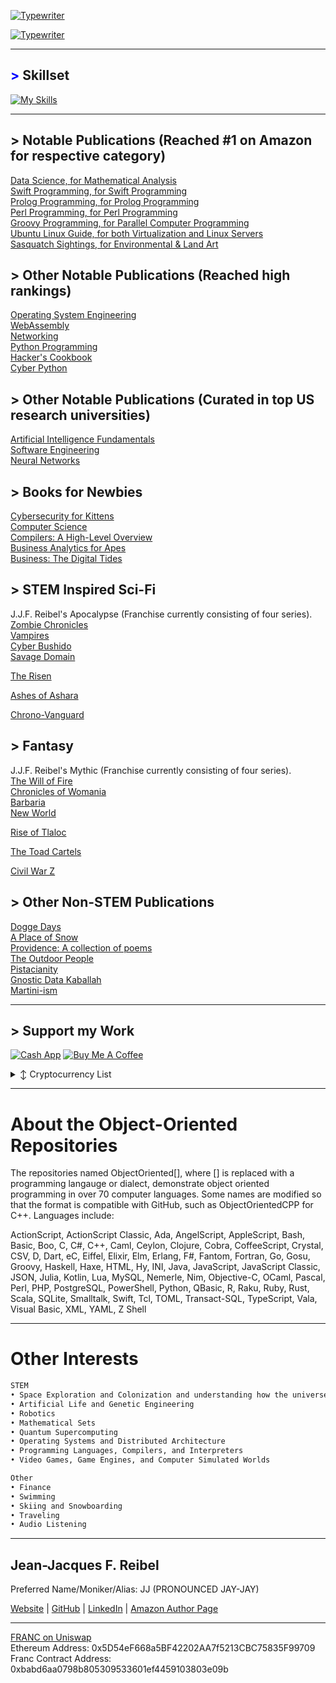 [![Typewriter](https://readme-typing-svg.herokuapp.com?font=Orbitron&size=30&duration=4000&pause=500&center=true&random=false&width=1200&lines=J.J.F.+Reibel,+MBA,+M.S.+Cybersecurity,+M.S.+Data+Analytics)](https://git.io/typing-svg)


[![Typewriter](https://readme-typing-svg.herokuapp.com?font=Orbitron&size=30&duration=4000&pause=500&center=true&random=false&width=1200&lines=I+am+an+engineer;I+am+an+author;I+am+a+consultant;I+am+an+analyst)](https://git.io/typing-svg)

---
## <span style="color: blue !important;">&gt;</span> Skillset
[![My Skills](https://skillicons.dev/icons?i=aws,golang,androidstudio,ansible,apple,arduino,atom,azure,bootstrap,bun,crystal,cassandra,clion,cmake,css,d3,dart,discord,bots,dotnet,dynamodb,eclipse,elasticsearch,elixir,emacs,firebase,flask,flutter,gcp,git,github,go,gherkin,gradle,gtk,gulp,ai,htmx,java,jenkins,jquery,coffeescript,kafka,kotlin,ktor,kubernetes,laravel,latex,less,linkedin,linux,lit,lua,md,matlab,maven,mint,mongodb,mysql,neovim,nextjs,nginx,nim,deno,nix,nodejs,npm,ocaml,octave,opencv,perl,ps,php,phpstorm,postgres,pycharm,py,qt,r,redhat,redis,regex,remix,replit,rider,bitbucket,anaconda,git,azure,unity,c,cpp,javascript,typescript,swift,rust,ruby,python,sass,spring,sqlite,sublime,scala,sklearn,selenium,sketchup,solidity,svg,symfony,tensorflow,terraform,ubuntu,vala,haskell,java,arch,vscode,vue,wasm,windows,wordpress,yarn,bash,cs,git,kali&perline=12)](https://skillicons.dev)

---
## > Notable Publications (Reached #1 on Amazon for respective category)
[Data Science, for Mathematical Analysis](https://www.amazon.com/Data-Science/dp/B0CHG4W2XH)      
[Swift Programming, for Swift Programming](https://www.amazon.com/Swift-Programming/dp/B0C87W6RQM)      
[Prolog Programming, for Prolog Programming](https://www.amazon.com/dp/B0CZ1Z9PFZ)      
[Perl Programming, for Perl Programming](https://www.amazon.com/dp/B0CQTTTZC6)      
[Groovy Programming, for Parallel Computer Programming](https://www.amazon.com/dp/B0CVSHSKTT)      
[Ubuntu Linux Guide, for both Virtualization and Linux Servers](https://www.amazon.com/dp/B0CWVDPCV8)      
[Sasquatch Sightings, for Environmental & Land Art](https://www.amazon.com/dp/B0DDQDBP4L)      

## > Other Notable Publications (Reached high rankings)
[Operating System Engineering](https://www.amazon.com/Operating-Engineering/dp/B0CY4TSPV2)      
[WebAssembly](https://www.amazon.com/WebAssembly/dp/B0CYX1KQBT)      
[Networking](https://www.amazon.com/dp/B0CYBSH1QG)      
[Python Programming](https://www.amazon.com/dp/B0CQGKH7NH)      
[Hacker's Cookbook](https://www.amazon.com/dp/B0C87VCRVL)      
[Cyber Python](https://www.amazon.com/dp/B0D4B5F9MS)      

## > Other Notable Publications (Curated in top US research universities)
[Artificial Intelligence Fundamentals](https://www.amazon.com/dp/B0CHL9L8W4)      
[Software Engineering](https://www.amazon.com/dp/B0C5KY8K1N)      
[Neural Networks](https://www.amazon.com/dp/B0C52DHY6P)      

## > Books for Newbies
[Cybersecurity for Kittens](https://www.amazon.com/dp/B0D1YKYH6S)      
[Computer Science](https://www.amazon.com/dp/B0C2S1JKDN)      
[Compilers: A High-Level Overview](https://www.amazon.com/dp/B0CJ4CWP9P)      
[Business Analytics for Apes](https://www.amazon.com/dp/B0CQXQJXBF)      
[Business: The Digital Tides](https://www.amazon.com/dp/B0CR7N3FW8)      

## > STEM Inspired Sci-Fi
J.J.F. Reibel's Apocalypse (Franchise currently consisting of four series).   
[Zombie Chronicles](https://www.amazon.com/dp/B0CPS517FK)      
[Vampires](https://www.amazon.com/dp/B0D5PFNRSQ)      
[Cyber Bushido](https://www.amazon.com/dp/B0CTYKPB1S)      
[Savage Domain](https://www.amazon.com/dp/B0DHQRLH11)         

[The Risen](https://www.amazon.com/dp/B0DCC3Z7TZ)    

[Ashes of Ashara](https://www.amazon.com/dp/B0DHFGSST8)

[Chrono-Vanguard](https://www.amazon.com/dp/B0D6J42NN8)    

## > Fantasy
J.J.F. Reibel's Mythic (Franchise currently consisting of four series).   
[The Will of Fire](https://www.amazon.com/dp/B0CLKVVD76)    
[Chronicles of Womania](https://www.amazon.com/dp/B0CW1972NX)    
[Barbaria](https://www.amazon.com/dp/B0D98P98T4)    
[New World](https://www.amazon.com/dp/B0CW13QR2Q)     

[Rise of Tlaloc](https://www.amazon.com/dp/B0D2KXQG7N)    

[The Toad Cartels](https://www.amazon.com/dp/B0CWD6VBST)    

[Civil War Z](https://www.amazon.com/dp/B0CL1XZ5P7)     
    
## > Other Non-STEM Publications
[Dogge Days](https://www.amazon.com/dp/B0DKB67HLB)      
[A Place of Snow](https://www.amazon.com/dp/B0CQJZ96TB)      
[Providence: A collection of poems](https://www.amazon.com/dp/B0C184N5HD)      
[The Outdoor People](https://www.amazon.com/dp/B0C2WCQFW2)      
[Pistacianity](https://www.amazon.com/dp/B0CPXHGF3D)      
[Gnostic Data Kaballah](https://www.amazon.com/dp/B0CW1GM6RK)      
[Martini-ism](https://www.amazon.com/dp/B0DHQZ3J26)      

---
## > Support my Work
[![Cash App](https://img.shields.io/badge/CashApp-01D21C?style=for-the-badge&logo=cashapp&logoColor=white)](https://cash.app/$JJReibel)
 [![Buy Me A Coffee](https://img.shields.io/badge/BuyMeACoffee-FFDD00?style=for-the-badge)](https://www.buymeacoffee.com/jjreibel)
<details>

  <summary>↕️ <bold>Cryptocurrency List</bold></summary>
 
 <br />

Ethereum (ETH)    | 0x5D54eF668a5BF42202AA7f5213CBC75835F99709                                                                   

</details>


[Button Shield]: https://img.shields.io/badge/Shield_Buttons-37a779?style=for-the-badge
[Shield]: Types/shield.md
____________________________________________________________________________________________________________________________________

# About the Object-Oriented Repositories
The repositories named ObjectOriented[], where [] is replaced with a programming langauge or dialect, demonstrate object oriented programming in over 70 computer languages. Some names are modified so that the format is compatible with GitHub, such as ObjectOrientedCPP for C++. Languages include:  

ActionScript, ActionScript Classic, Ada, AngelScript, AppleScript, Bash, Basic, Boo, C, C#, C++, Caml, Ceylon, Clojure, Cobra, CoffeeScript, Crystal, CSV, D, Dart, eC, Eiffel, Elixir, Elm, Erlang, F#, Fantom, Fortran, Go, Gosu, Groovy, Haskell, Haxe, HTML, Hy, INI, Java, JavaScript, JavaScript Classic, JSON, Julia, Kotlin, Lua, MySQL, Nemerle, Nim, Objective-C, OCaml, Pascal, Perl, PHP, PostgreSQL, PowerShell, Python, QBasic, R, Raku, Ruby, Rust, Scala, SQLite, Smalltalk, Swift, Tcl, TOML, Transact-SQL, TypeScript, Vala, Visual Basic, XML, YAML, Z Shell  

____________________________________________________________________________________________________________________________________

# Other Interests

```markdown
STEM
• Space Exploration and Colonization and understanding how the universe works
• Artificial Life and Genetic Engineering     
• Robotics     
• Mathematical Sets          
• Quantum Supercomputing
• Operating Systems and Distributed Architecture
• Programming Languages, Compilers, and Interpreters          
• Video Games, Game Engines, and Computer Simulated Worlds          

Other
• Finance     
• Swimming     
• Skiing and Snowboarding     
• Traveling     
• Audio Listening     
```
   
____________________________________________________________________________________________________________________________________


## Jean-Jacques F. Reibel    
Preferred Name/Moniker/Alias: JJ (PRONOUNCED JAY-JAY)    

[Website](https://www.appshub.link) | [GitHub](https://github.com/JJFReibel) | [LinkedIn](http://www.linkedin.com/in/jj-reibel) | [Amazon Author Page](https://www.amazon.com/author/jjreibel)          


____________________________________________________________________________________________________________________________________
[FRANC on Uniswap](https://app.uniswap.org/#/swap?outputCurrency=0xbabd6aa0798b805309533601ef4459103803e09b)            
Ethereum Address: 0x5D54eF668a5BF42202AA7f5213CBC75835F99709  
Franc Contract Address: 0xbabd6aa0798b805309533601ef4459103803e09b  

